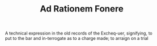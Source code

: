 ---
title: Ad Rationem Fonere
letter: A
permalink: "/definitions/ad-rationem-fonere.html"
body: A technical expression in the old records of the Excheq-uer, signifying, to
  put to the bar and in-terrogate as to a charge made; to arraign on a trial
published_at: '2018-07-07'
layout: post
---